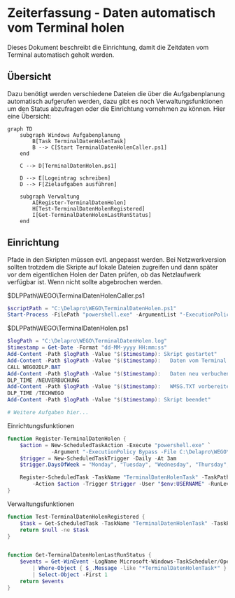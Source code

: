 # Zeiterfassung - Daten automatisch vom Terminal holen

Dieses Dokument beschreibt die Einrichtung, damit die Zeitdaten vom Terminal automatisch geholt werden.

## Übersicht

Dazu benötigt werden verschiedene Dateien die über die Aufgabenplanung automatisch aufgerufen werden, dazu gibt es noch Verwaltungsfunktionen um den Status abzufragen oder die Einrichtung vornehmen zu können. Hier eine Übersicht:

```mermaid
graph TD
    subgraph Windows Aufgabenplanung
        B[Task TerminalDatenHolenTask]
        B --> C[Start TerminalDatenHolenCaller.ps1]
    end

    C --> D[TerminalDatenHolen.ps1]

    D --> E[Logeintrag schreiben]
    D --> F[Zielaufgaben ausführen]

    subgraph Verwaltung
        A[Register-TerminalDatenHolen]
        H[Test-TerminalDatenHolenRegistered]
        I[Get-TerminalDatenHolenLastRunStatus]
    end
```

## Einrichtung

Pfade in den Skripten müssen evtl. angepasst werden. Bei Netzwerkversion sollten trotzdem die Skripte auf lokale Dateien zugreifen und dann später vor dem eigentlichen Holen der Daten prüfen, ob das Netzlaufwerk verfügbar ist. Wenn nicht sollte abgebrochen werden.

$DLPPath\WEGO\TerminalDatenHolenCaller.ps1
```Powershell
$scriptPath = "C:\Delapro\WEGO\TerminalDatenHolen.ps1"
Start-Process -FilePath "powershell.exe" -ArgumentList "-ExecutionPolicy Bypass -File `"$scriptPath`"" -NoNewWindow
```

$DLPPath\WEGO\TerminalDatenHolen.ps1
```Powershell
$logPath = "C:\Delapro\WEGO\TerminalDatenHolen.log"
$timestamp = Get-Date -Format "dd-MM-yyyy HH:mm:ss"
Add-Content -Path $logPath -Value "$($timestamp): Skript gestartet"
Add-Content -Path $logPath -Value "$($timestamp):   Daten vom Terminal holen"
CALL WEGO2DLP.BAT
Add-Content -Path $logPath -Value "$($timestamp):   Daten neu verbuchen starten"
DLP_TIME /NEUVERBUCHUNG
Add-Content -Path $logPath -Value "$($timestamp):   WMSG.TXT vorbereiten"
DLP_TIME /TECHWEGO
Add-Content -Path $logPath -Value "$($timestamp): Skript beendet"

# Weitere Aufgaben hier...
```

Einrichtungsfunktionen
```Powershell
function Register-TerminalDatenHolen {
    $action = New-ScheduledTaskAction -Execute "powershell.exe" `
              -Argument "-ExecutionPolicy Bypass -File C:\Delapro\WEGO\TerminalDatenHolenCaller.ps1"
    $trigger = New-ScheduledTaskTrigger -Daily -At 3am
    $trigger.DaysOfWeek = "Monday", "Tuesday", "Wednesday", "Thursday", "Friday"

    Register-ScheduledTask -TaskName "TerminalDatenHolenTask" -TaskPath '\easy\' `
        -Action $action -Trigger $trigger -User "$env:USERNAME" -RunLevel LeastPrivilege
}
```

Verwaltungsfunktionen
```Powershell
function Test-TerminalDatenHolenRegistered {
    $task = Get-ScheduledTask -TaskName "TerminalDatenHolenTask" -TaskPath '\easy\' -ErrorAction SilentlyContinue
    return $null -ne $task
}


function Get-TerminalDatenHolenLastRunStatus {
    $events = Get-WinEvent -LogName Microsoft-Windows-TaskScheduler/Operational `
        | Where-Object { $_.Message -like "*TerminalDatenHolenTask*" } `
        | Select-Object -First 1
    return $events
}
```
